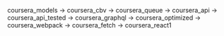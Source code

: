 coursera_models ->
coursera_cbv ->
coursera_queue ->
coursera_api ->
coursera_api_tested ->
coursera_graphql ->
coursera_optimized ->
coursera_webpack ->
coursera_fetch ->
coursera_react1